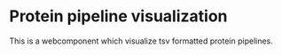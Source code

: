 # Protein pipeline visualization
This is a webcomponent which visualize tsv formatted protein pipelines.